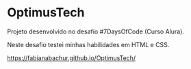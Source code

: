 # OptimusTech
Projeto desenvolvido no desafio #7DaysOfCode (Curso Alura). 

Neste desafio testei minhas habilidades em HTML e CSS. 

https://fabianabachur.github.io/OptimusTech/

